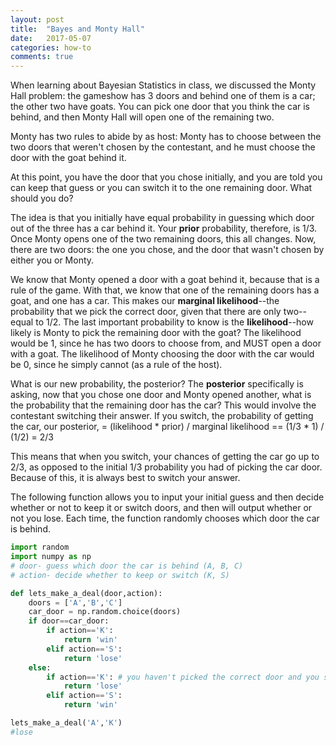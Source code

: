 ```yaml
---
layout: post
title:  "Bayes and Monty Hall"
date:   2017-05-07
categories: how-to
comments: true
---
```


When learning about Bayesian Statistics in class, we discussed the Monty Hall problem: the gameshow has 3 doors and behind one of them is a car; the other two have goats. You can pick one door that you think the car is behind, and then Monty Hall will open one of the remaining two. 

Monty has two rules to abide by as host: Monty has to choose between the two doors that weren't chosen by the contestant, and he must choose the door with the goat behind it. 

At this point, you have the door that you chose initially, and you are told you can keep that guess or you can switch it to the one remaining door. What should you do?

The idea is that you initially have equal probability in guessing which door out of the three has a car behind it. Your **prior** probability, therefore, is 1/3. Once Monty opens one of the two remaining doors, this all changes. Now, there are two doors: the one you chose, and the door that wasn't chosen by either you or Monty.

We know that Monty opened a door with a goat behind it, because that is a rule of the game. With that, we know that one of the remaining doors has a goat, and one has a car. This makes our **marginal likelihood**--the probability that we pick the correct door, given that there are only two--equal to 1/2. The last important probability to know is the **likelihood**--how likely is Monty to pick the remaining door with the goat? The likelihood would be 1, since he has two doors to choose from, and MUST open a door with a goat. The likelihood of Monty choosing the door with the car would be 0, since he simply cannot (as a rule of the host).

What is our new probability, the posterior? The **posterior** specifically is asking, now that you chose one door and Monty opened another, what is the probability that the remaining door has the car? This would involve the contestant switching their answer. If you switch, the probability of getting the car, our posterior, = (likelihood * prior) / marginal likelihood == (1/3 * 1) / (1/2) = 2/3

This means that when you switch, your chances of getting the car go up to 2/3, as opposed to the initial 1/3 probability you had of picking the car door. Because of this, it is always best to switch your answer.

The following function allows you to input your initial guess and then decide whether or not to keep it or switch doors, and then will output whether or not you lose. Each time, the function randomly chooses which door the car is behind.

```python
import random
import numpy as np
# door- guess which door the car is behind (A, B, C)
# action- decide whether to keep or switch (K, S)

def lets_make_a_deal(door,action): 
    doors = ['A','B','C']
    car_door = np.random.choice(doors)
    if door==car_door:
        if action=='K':
            return 'win'
        elif action=='S':
            return 'lose'
    else:
        if action=='K': # you haven't picked the correct door and you stay put
            return 'lose'
        elif action=='S':
            return 'win'

lets_make_a_deal('A','K')
#lose
```
